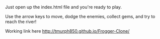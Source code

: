 Just open up the index.html file and you're ready to play.

Use the arrow keys to move, dodge the enemies, collect gems, and try to reach the river!

Working link here http://tmurph850.github.io/Frogger-Clone/
